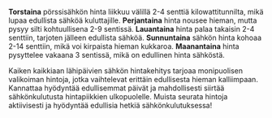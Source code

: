 **Torstaina** pörssisähkön hinta liikkuu välillä 2-4 senttiä kilowattitunnilta, mikä lupaa edullista sähköä kuluttajille. **Perjantaina** hinta nousee hieman, mutta pysyy silti kohtuullisena 2-9 sentissä. **Lauantaina** hinta palaa takaisin 2-4 senttiin, tarjoten jälleen edullista sähköä. **Sunnuntaina** sähkön hinta kohoaa 2-14 senttiin, mikä voi kirpaista hieman kukkaroa. **Maanantaina** hinta pysyttelee vakaana 3 sentissä, mikä on edullinen hinta sähköstä.

Kaiken kaikkiaan lähipäivien sähkön hintakehitys tarjoaa monipuolisen valikoiman hintoja, jotka vaihtelevat erittäin edullisesta hieman kalliimpaan. Kannattaa hyödyntää edullisemmat päivät ja mahdollisesti siirtää sähkönkulutusta hintapiikkien ulkopuolelle. Muista seurata hintoja aktiivisesti ja hyödyntää edullisia hetkiä sähkönkulutuksessa!